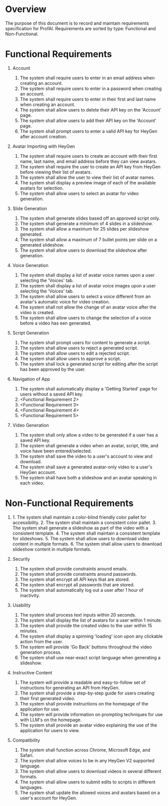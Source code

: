 # Overview
The purpose of this document is to record and maintain requirements specification for ProfAI. Requirements are sorted by type: Functional and Non-Functional. 

# Functional Requirements

1. Account
    1. The system shall require users to enter in an email address when creating an account. 
    2. The system shall require users to enter in a password when creating an account. 
    3. The system shall require users to enter in their first and last name when creating an account. 
    4. The system shall allow users to delete their API key on the 'Account' page. 
    5. The system shall allow users to add their API key on the 'Account' page. 
    6. The system shall prompt users to enter a valid API key for HeyGen after account creation. 

2. Avatar Importing with HeyGen
    1. The system shall require users to create an account with their first name, last name, and email address before they can view avatars.
    2. The system shall require the user to create an API key from HeyGen before viewing their list of avatars.
    3. The system shall allow the user to view their list of avatar names. 
    4. The system shall display a preview image of each of the available avatars for selection. 
    5. The system shall allow users to select an avatar for video generation. 

3. Slide Generation
    1. The system shall generate slides based off an approved script only.
    2. The system shall generate a minimum of 4 slides in a slideshow. 
    3. The system shall allow a maximum for 25 slides per slideshow generated. 
    4. The system shall allow a maximum of 7 bullet points per slide on a generated slideshow. 
    5. The system shall allow users to download the slideshow after generation. 

4. Voice Generation
    1. The system shall display a list of avatar voice names upon a user selecting the 'Voices' tab. 
    2. The system shall display a list of avatar voice images upon a user selecting the 'Voices' tab. 
    3. The system shall allow users to select a voice different from an avatar's automatic voice for video creation. 
    4. The system shall not allow the change of an avatar voice after the video is created. 
    5. The system shall allow users to change the selection of a voice before a video has een generated. 

5. Script Generation
    1. The system shall prompt users for content to generate a script. 
    2. The system shall allow users to reject a generated script. 
    3. The system shall allow users to edit a rejected script.
    4. The system shall allow users to approve a script. 
    5. The system shall lock a generated script for editing after the script has been approved by the user. 

6. Navigation of App
    1. The system shall automatically display a 'Getting Started' page for users without a saved API key. 
    2. <Functional Requirement 2>
    3. <Functional Requirement 3>
    4. <Functional Requirement 4>
    5. <Functional Requirement 5>

7. Video Generation 
    1. The system shall only allow a video to be generated if a user has a saved API key. 
    2. The system shall generate a video when an avatar, script, title, and voice have been entered/selected. 
    3. The system shall save the video to a user's account to view and download. 
    4. The system shall save a generated avatar-only video to a user's HeyGen account. 
    5. The system shall have both a slideshow and an avatar speaking in each video. 

# Non-Functional Requirements

1. <Accessability>
    1. The system shall maintain a color-blind friendly color pallet for accessibility. 
    2. The system shall maintain a consistent color pallet. 
    3. The system shall generate a slideshow as part of the video with a consistent template. 
    4. The system shall maintain a consistent template for slideshows. 
    5. The system shall allow users to download video content in multiple formats. 
    6. The system shall allow users to download slideshow content in multiple formats. 

2. Security 
    1. The system shall provide constraints around emails. 
    2. The system shall provide constraints around passwords. 
    3. The system shall encrypt all API keys that are stored. 
    4. The system shall encrypt all passwords that are stored.
    5. The system shall automatically log out a user after 1 hour of inactivity. 

3. Usability
    1. The system shall process text inputs within 20 seconds. 
    2. The system shall display the list of avatars for a user within 1 minute. 
    3. The system shall provide the created video to the user within 15 minutes. 
    4. The system shall display a spinning 'loading' icon upon any clickable action from the user. 
    5. The system will provide 'Go Back' buttons throughout the video generation process. 
    6. The system shall use near-exact script language when generating a slideshow.  

4. Instructive Content
    1. The system will provide a readable and easy-to-follow set of instructions for generating an API from HeyGen. 
    2. The system shall provide a step-by-step guide for users creating their first generated video. 
    3. The system shall provide instructions on the homepage of the application for use. 
    4. The system will provide information on prompting techniques for use with LLM's on the homepage. 
    5. The system shall provide an avatar video explaining the use of the application for users to view.

5. Compatibility
    1. The system shall function across Chrome, Microsoft Edge, and Safari. 
    2. The system shall allow voices to be in any HeyGen V2 supported language.
    3. The system shall allow users to download videos in several different formats. 
    4. The system shall allow users to submit edits to scripts in different languages. 
    5. The system shall update the allowed voices and avatars based on a user's account for HeyGen. 